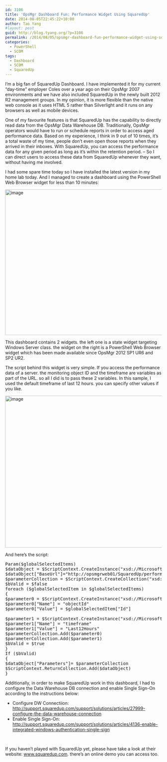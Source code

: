 ```yaml
---
id: 3106
title: 'OpsMgr Dashboard Fun: Performance Widget Using SquaredUp'
date: 2014-08-05T22:45:22+10:00
author: Tao Yang
#layout: post
guid: http://blog.tyang.org/?p=3106
permalink: /2014/08/05/opsmgr-dashboard-fun-performance-widget-using-squaredup/
categories:
  - PowerShell
  - SCOM
tags:
  - Dashboard
  - SCOM
  - SquaredUp
---
```

I’m a big fan of SquaredUp Dashboard. I have implemented it for my current “day-time” employer Coles over a year ago on their OpsMgr 2007 environments and we have also included SquaredUp in the newly built 2012 R2 management groups. In my opinion, it is more flexible than the native web console as it uses HTML 5 rather than Silverlight and it runs on any browsers as well as mobile devices.

One of my favourite features is that SquaredUp has the capability to directly read data from the OpsMgr Data Warehouse DB. Traditionally, OpsMgr operators would have to run or schedule reports in order to access aged performance data. Based on my experience, I think in 9 out of 10 times, it’s a total waste of my time, people don’t even open those reports when they arrived in their inboxes. With SquaredUp, you can access the performance data for any given period as long as it’s within the retention period. – So I can direct users to access these data from SquaredUp whenever they want, without having me involved.

I had some spare time today so I have installed the latest version in my home lab today. And I managed to create a dashboard using the PowerShell Web Browser widget for less than 10 minutes:

<a href="http://blog.tyang.org/wp-content/uploads/2014/08/image5.png"><img style="background-image: none; padding-top: 0px; padding-left: 0px; display: inline; padding-right: 0px; border: 0px;" title="image" src="http://blog.tyang.org/wp-content/uploads/2014/08/image_thumb5.png" alt="image" width="701" height="469" border="0" /></a>

This dashboard contains 2 widgets. the left one is a state widget targeting Windows Server class. the widget on the right is a PowerShell Web Browser widget which has been made available since OpsMgr 2012 SP1 UR6 and SP2 UR2.

The script behind this widget is very simple. If you access the performance data of a server. the monitoring object ID and the timeframe are variables as part of the URL. so all I did is to pass these 2 variables. In this sample, I used the default timeframe of last 12 hours. you can specify other values if you like.

<a href="http://blog.tyang.org/wp-content/uploads/2014/08/image6.png"><img style="background-image: none; padding-top: 0px; padding-left: 0px; display: inline; padding-right: 0px; border: 0px;" title="image" src="http://blog.tyang.org/wp-content/uploads/2014/08/image_thumb6.png" alt="image" width="644" height="489" border="0" /></a>

And here’s the script:
<pre lang="powershell" class="">Param($globalSelectedItems)
$dataObject = $ScriptContext.CreateInstance("xsd://Microsoft.SystemCenter.Visualization.Component.Library!Microsoft.SystemCenter.Visualization.Component.Library.WebBrowser.Schema/Request")
$dataObject["BaseUrl"]="http://opsmgrweb01/SquaredUp/performance/objectoverview"
$parameterCollection = $ScriptContext.CreateCollection("xsd://Microsoft.SystemCenter.Visualization.Component.Library!Microsoft.SystemCenter.Visualization.Component.Library.WebBrowser.Schema/UrlParameter[]")
$bValid = $false
foreach ($globalSelectedItem in $globalSelectedItems)
{
$parameter0 = $ScriptContext.CreateInstance("xsd://Microsoft.SystemCenter.Visualization.Component.Library!Microsoft.SystemCenter.Visualization.Component.Library.WebBrowser.Schema/UrlParameter")
$parameter0["Name"] = "objectId"
$parameter0["Value"] = $globalSelectedItem["Id"]

$parameter1 = $ScriptContext.CreateInstance("xsd://Microsoft.SystemCenter.Visualization.Component.Library!Microsoft.SystemCenter.Visualization.Component.Library.WebBrowser.Schema/UrlParameter")
$parameter1["Name"] = "timeframe"
$parameter1["Value"] = "Last12Hours"
$parameterCollection.Add($parameter0)
$parameterCollection.Add($parameter1)
$bValid = $true
}
If ($bValid)
{
$dataObject["Parameters"]= $parameterCollection
$ScriptContext.ReturnCollection.Add($dataObject)
}
</pre>
Additionally, in order to make SquaredUp work in this dashboard, I had to configure the Data Warehouse DB connection and enable Single Sign-On according to the instructions below:
<ul>
	<li>Configure DW Connectiion: <a title="http://support.squaredup.com/support/solutions/articles/27999-configure-the-data-warehouse-connection" href="http://support.squaredup.com/support/solutions/articles/27999-configure-the-data-warehouse-connection">http://support.squaredup.com/support/solutions/articles/27999-configure-the-data-warehouse-connection</a></li>
	<li>Enable Single Sign-On: <a title="http://support.squaredup.com/support/solutions/articles/4136-enable-integrated-windows-authentication-single-sign" href="http://support.squaredup.com/support/solutions/articles/4136-enable-integrated-windows-authentication-single-sign">http://support.squaredup.com/support/solutions/articles/4136-enable-integrated-windows-authentication-single-sign</a></li>
</ul>
&nbsp;

If you haven’t played with SquaredUp yet, please have take a look at their website: <a href="http://www.squaredup.com">www.squaredup.com</a>. there’s an online demo you can access too.